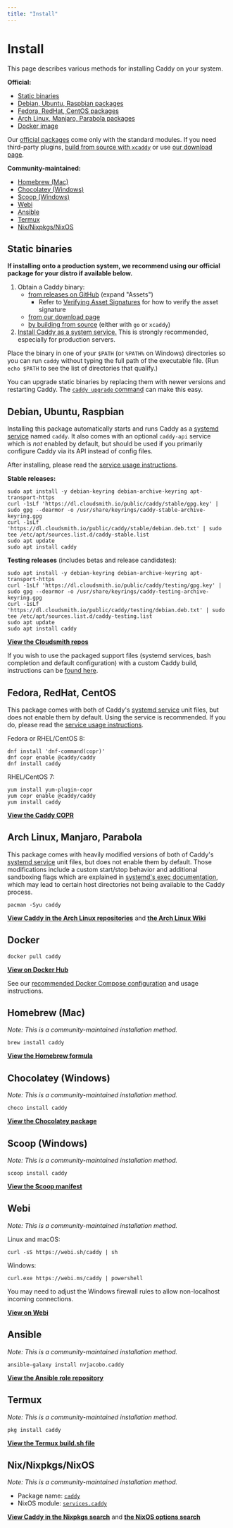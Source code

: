 ```yaml
---
title: "Install"
---
```


# Install

This page describes various methods for installing Caddy on your system.

**Official:**

- [Static binaries](#static-binaries)
- [Debian, Ubuntu, Raspbian packages](#debian-ubuntu-raspbian)
- [Fedora, RedHat, CentOS packages](#fedora-redhat-centos)
- [Arch Linux, Manjaro, Parabola packages](#arch-linux-manjaro-parabola)
- [Docker image](#docker)

<aside class="tip">

Our [official packages](https://github.com/caddyserver/dist) come only with the standard modules. If you need third-party plugins, [build from source with `xcaddy`](/docs/build#xcaddy) or use [our download page](/download).

</aside>


**Community-maintained:**

- [Homebrew (Mac)](#homebrew-mac)
- [Chocolatey (Windows)](#chocolatey-windows)
- [Scoop (Windows)](#scoop-windows)
- [Webi](#webi)
- [Ansible](#ansible)
- [Termux](#termux)
- [Nix/Nixpkgs/NixOS](#nixnixpkgsnixos)


## Static binaries

**If installing onto a production system, we recommend using our official package for your distro if available below.**

1. Obtain a Caddy binary:
	- [from releases on GitHub](https://github.com/caddyserver/caddy/releases) (expand "Assets")
		- Refer to [Verifying Asset Signatures](/docs/signature-verification) for how to verify the asset signature
	- [from our download page](/download)
	- [by building from source](/docs/build) (either with `go` or `xcaddy`)
2. [Install Caddy as a system service.](/docs/running#manual-installation) This is strongly recommended, especially for production servers.

Place the binary in one of your `$PATH` (or `%PATH%` on Windows) directories so you can run `caddy` without typing the full path of the executable file. (Run `echo $PATH` to see the list of directories that qualify.)

You can upgrade static binaries by replacing them with newer versions and restarting Caddy. The [`caddy upgrade` command](/docs/command-line#caddy-upgrade) can make this easy.



## Debian, Ubuntu, Raspbian

Installing this package automatically starts and runs Caddy as a [systemd service](/docs/running#linux-service) named `caddy`. It also comes with an optional `caddy-api` service which is _not_ enabled by default, but should be used if you primarily configure Caddy via its API instead of config files.

After installing, please read the [service usage instructions](/docs/running#using-the-service).

**Stable releases:**

<pre><code class="cmd"><span class="bash">sudo apt install -y debian-keyring debian-archive-keyring apt-transport-https</span>
<span class="bash">curl -1sLf 'https://dl.cloudsmith.io/public/caddy/stable/gpg.key' | sudo gpg --dearmor -o /usr/share/keyrings/caddy-stable-archive-keyring.gpg</span>
<span class="bash">curl -1sLf 'https://dl.cloudsmith.io/public/caddy/stable/debian.deb.txt' | sudo tee /etc/apt/sources.list.d/caddy-stable.list</span>
<span class="bash">sudo apt update</span>
<span class="bash">sudo apt install caddy</span></code></pre>

**Testing releases** (includes betas and release candidates):

<pre><code class="cmd"><span class="bash">sudo apt install -y debian-keyring debian-archive-keyring apt-transport-https</span>
<span class="bash">curl -1sLf 'https://dl.cloudsmith.io/public/caddy/testing/gpg.key' | sudo gpg --dearmor -o /usr/share/keyrings/caddy-testing-archive-keyring.gpg</span>
<span class="bash">curl -1sLf 'https://dl.cloudsmith.io/public/caddy/testing/debian.deb.txt' | sudo tee /etc/apt/sources.list.d/caddy-testing.list</span>
<span class="bash">sudo apt update</span>
<span class="bash">sudo apt install caddy</span></code></pre>

[**View the Cloudsmith repos**](https://cloudsmith.io/~caddy/repos/)

If you wish to use the packaged support files (systemd services, bash completion and default configuration) with a custom Caddy build, instructions can be [found here](https://caddyserver.com/docs/build#package-support-files-for-custom-builds-for-debianubunturaspbian).


## Fedora, RedHat, CentOS

This package comes with both of Caddy's [systemd service](/docs/running#linux-service) unit files, but does not enable them by default. Using the service is recommended. If you do, please read the [service usage instructions](/docs/running#using-the-service).

Fedora or RHEL/CentOS 8:

<pre><code class="cmd"><span class="bash">dnf install 'dnf-command(copr)'</span>
<span class="bash">dnf copr enable @caddy/caddy</span>
<span class="bash">dnf install caddy</span></code></pre>

RHEL/CentOS 7:

<pre><code class="cmd"><span class="bash">yum install yum-plugin-copr</span>
<span class="bash">yum copr enable @caddy/caddy</span>
<span class="bash">yum install caddy</span></code></pre>

[**View the Caddy COPR**](https://copr.fedorainfracloud.org/coprs/g/caddy/caddy/)


## Arch Linux, Manjaro, Parabola

This package comes with heavily modified versions of both of Caddy's [systemd service](/docs/running#linux-service) unit files, but does not enable them by default.
Those modifications include a custom start/stop behavior and additional sandboxing flags which are explained in [systemd's exec documentation](https://www.freedesktop.org/software/systemd/man/systemd.exec.html#Sandboxing), which may lead to certain host directories not being available to the Caddy process. 

<pre><code class="cmd"><span class="bash">pacman -Syu caddy</span></code></pre>

[**View Caddy in the Arch Linux repositories**](https://archlinux.org/packages/community/x86_64/caddy/) and [**the Arch Linux Wiki**](https://wiki.archlinux.org/title/Caddy)

## Docker

<pre><code class="cmd bash">docker pull caddy</code></pre>

[**View on Docker Hub**](https://hub.docker.com/_/caddy)

See our [recommended Docker Compose configuration](/docs/running#docker-compose) and usage instructions.



## Homebrew (Mac)

_Note: This is a community-maintained installation method._

<pre><code class="cmd bash">brew install caddy</code></pre>

[**View the Homebrew formula**](https://formulae.brew.sh/formula/caddy)



## Chocolatey (Windows)

_Note: This is a community-maintained installation method._

<pre><code class="cmd">choco install caddy</code></pre>

[**View the Chocolatey package**](https://chocolatey.org/packages/caddy)



## Scoop (Windows)

_Note: This is a community-maintained installation method._

<pre><code class="cmd">scoop install caddy</code></pre>

[**View the Scoop manifest**](https://github.com/ScoopInstaller/Main/blob/master/bucket/caddy.json)



## Webi

_Note: This is a community-maintained installation method._

Linux and macOS:

<pre><code class="cmd bash">curl -sS https://webi.sh/caddy | sh</code></pre>

Windows:

<pre><code class="cmd">curl.exe https://webi.ms/caddy | powershell</code></pre>

You may need to adjust the Windows firewall rules to allow non-localhost incoming connections.

[**View on Webi**](https://webinstall.dev/caddy)



## Ansible

_Note: This is a community-maintained installation method._

<pre><code class="cmd bash">ansible-galaxy install nvjacobo.caddy</code></pre>

[**View the Ansible role repository**](https://github.com/nvjacobo/caddy)



## Termux

_Note: This is a community-maintained installation method._

<pre><code class="cmd">pkg install caddy</code></pre>

[**View the Termux build.sh file**](https://github.com/termux/termux-packages/blob/master/packages/caddy/build.sh)



## Nix/Nixpkgs/NixOS

_Note: This is a community-maintained installation method._

- Package name: [`caddy`](https://search.nixos.org/packages?channel=unstable&show=caddy&query=caddy)
- NixOS module: [`services.caddy`](https://search.nixos.org/options?channel=unstable&show=services.caddy.enable&query=services.caddy)

[**View Caddy in the Nixpkgs search**](https://search.nixos.org/packages?channel=unstable&show=caddy&query=caddy) and [**the NixOS options search**](https://search.nixos.org/options?channel=unstable&show=services.caddy.enable&query=services.caddy)

